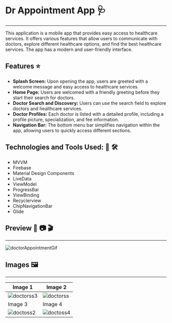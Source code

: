 # Dr Appointment App :stethoscope:
--------------------

This application is a mobile app that provides easy access to healthcare services. It offers various features that allow users to communicate with doctors, 
explore different healthcare options, and find the best healthcare services. The app has a modern and user-friendly interface.

## Features :star: 
- **Splash Screen:** Upon opening the app, users are greeted with a welcome message and easy access to healthcare services.
- **Home Page:** Users are welcomed with a friendly greeting before they start their search for doctors.
- **Doctor Search and Discovery:** Users can use the search field to explore doctors and healthcare services.
- **Doctor Profiles:** Each doctor is listed with a detailed profile, including a profile picture, specialization, and fee information.
- **Navigation Bar:**  The bottom menu bar simplifies navigation within the app, allowing users to quickly access different sections. 


## Technologies and Tools Used: :wrench: :hammer_and_wrench:
- MVVM
- Firebase
- Material Design Components
- LiveData
- ViewModel
- ProgressBar
- ViewBinding
- Recyclerview
- ChipNavigationBar
- Glide

## Preview :eyes: :camera: :clapper:
-----------
![doctorAppointmentGif](https://github.com/user-attachments/assets/789edfba-680b-4b30-bcd2-ebabfcf4306a)


## Images  :framed_picture:
---------------

| Image 1 | Image 2 |
|---------|---------|
| ![doctorss3](https://github.com/user-attachments/assets/2e5f712f-723c-4766-a201-7b7f72e14cf5) | ![doctorss](https://github.com/user-attachments/assets/10f6de67-29f5-4788-82b2-2b980f276239) |
| Image 3 | Image 4 |
| ![doctoss2](https://github.com/user-attachments/assets/fb1c8f65-f1eb-4eee-85e7-13c249a50c8b) | ![doctoss4](https://github.com/user-attachments/assets/18bf4746-244d-4eb8-9158-047f6776c50f) |


